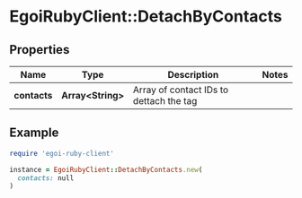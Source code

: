 # EgoiRubyClient::DetachByContacts

## Properties

| Name | Type | Description | Notes |
| ---- | ---- | ----------- | ----- |
| **contacts** | **Array&lt;String&gt;** | Array of contact IDs to dettach the tag |  |

## Example

```ruby
require 'egoi-ruby-client'

instance = EgoiRubyClient::DetachByContacts.new(
  contacts: null
)
```


